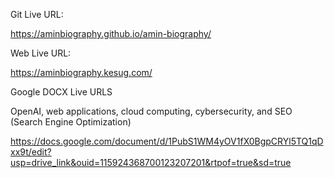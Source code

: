 Git Live URL:  

https://aminbiography.github.io/amin-biography/

Web Live URL: 

https://aminbiography.kesug.com/ 


Google DOCX Live URLS 

OpenAI, web applications, cloud computing, cybersecurity, and SEO (Search Engine Optimization) 

https://docs.google.com/document/d/1PubS1WM4yOV1fX0BgpCRYl5TQ1qDxx9t/edit?usp=drive_link&ouid=115924368700123207201&rtpof=true&sd=true









